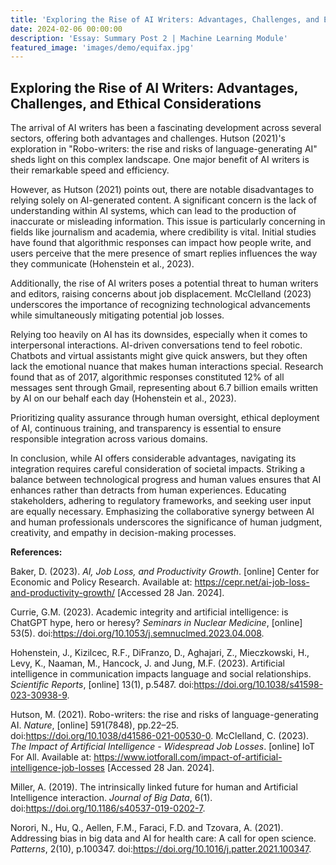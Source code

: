 ```yaml
---
title: 'Exploring the Rise of AI Writers: Advantages, Challenges, and Ethical Considerations'
date: 2024-02-06 00:00:00
description: 'Essay: Summary Post 2 | Machine Learning Module'
featured_image: 'images/demo/equifax.jpg'
---
```


## Exploring the Rise of AI Writers: Advantages, Challenges, and Ethical Considerations

The arrival of AI writers has been a fascinating development across several sectors, offering both advantages and challenges. Hutson (2021)'s exploration in "Robo-writers: the rise and risks of language-generating AI" sheds light on this complex landscape. One major benefit of AI writers is their remarkable speed and efficiency.

However, as Hutson (2021) points out, there are notable disadvantages to relying solely on AI-generated content. A significant concern is the lack of understanding within AI systems, which can lead to the production of inaccurate or misleading information. This issue is particularly concerning in fields like journalism and academia, where credibility is vital. Initial studies have found that algorithmic responses can impact how people write, and users perceive that the mere presence of smart replies influences the way they communicate (Hohenstein et al., 2023).

Additionally, the rise of AI writers poses a potential threat to human writers and editors, raising concerns about job displacement. McClelland (2023) underscores the importance of recognizing technological advancements while simultaneously mitigating potential job losses.

Relying too heavily on AI has its downsides, especially when it comes to interpersonal interactions. AI-driven conversations tend to feel robotic. Chatbots and virtual assistants might give quick answers, but they often lack the emotional nuance that makes human interactions special. Research found that as of 2017, algorithmic responses constituted 12% of all messages sent through Gmail, representing about 6.7 billion emails written by AI on our behalf each day (Hohenstein et al., 2023).

Prioritizing quality assurance through human oversight, ethical deployment of AI, continuous training, and transparency is essential to ensure responsible integration across various domains.

In conclusion, while AI offers considerable advantages, navigating its integration requires careful consideration of societal impacts. Striking a balance between technological progress and human values ensures that AI enhances rather than detracts from human experiences. Educating stakeholders, adhering to regulatory frameworks, and seeking user input are equally necessary. Emphasizing the collaborative synergy between AI and human professionals underscores the significance of human judgment, creativity, and empathy in decision-making processes.

**References:**

Baker, D. (2023). _AI, Job Loss, and Productivity Growth_. [online] Center for Economic and Policy Research. Available at: https://cepr.net/ai-job-loss-and-productivity-growth/ [Accessed 28 Jan. 2024].

Currie, G.M. (2023). Academic integrity and artificial intelligence: is ChatGPT hype, hero or heresy? _Seminars in Nuclear Medicine_, [online] 53(5). doi:https://doi.org/10.1053/j.semnuclmed.2023.04.008.

Hohenstein, J., Kizilcec, R.F., DiFranzo, D., Aghajari, Z., Mieczkowski, H., Levy, K., Naaman, M., Hancock, J. and Jung, M.F. (2023). Artificial intelligence in communication impacts language and social relationships. _Scientific Reports_, [online] 13(1), p.5487. doi:https://doi.org/10.1038/s41598-023-30938-9.

Hutson, M. (2021). Robo-writers: the rise and risks of language-generating AI. _Nature_, [online] 591(7848), pp.22–25. doi:https://doi.org/10.1038/d41586-021-00530-0.
McClelland, C. (2023). _The Impact of Artificial Intelligence - Widespread Job Losses_. [online] IoT For All. Available at: https://www.iotforall.com/impact-of-artificial-intelligence-job-losses [Accessed 28 Jan. 2024].

Miller, A. (2019). The intrinsically linked future for human and Artificial Intelligence interaction. _Journal of Big Data_, 6(1). doi:https://doi.org/10.1186/s40537-019-0202-7.

Norori, N., Hu, Q., Aellen, F.M., Faraci, F.D. and Tzovara, A. (2021). Addressing bias in big data and AI for health care: A call for open science. _Patterns_, 2(10), p.100347. doi:https://doi.org/10.1016/j.patter.2021.100347.

